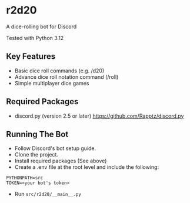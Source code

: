 # r2d20
A dice-rolling bot for Discord

Tested with Python 3.12

## Key Features
 * Basic dice roll commands (e.g. /d20)
 * Advance dice roll notation command (/roll)
 * Simple multiplayer dice games

## Required Packages
 * discord.py (version 2.5 or later) https://github.com/Rapptz/discord.py

## Running The Bot
 * Follow Discord's bot setup guide.
 * Clone the project.
 * Install required packages (See above)
 * Create a .env file at the root level and include the following:
 ```
PYTHONPATH=src
TOKEN=<your bot's token>
```
 * Run `src/r2d20/__main__.py`
